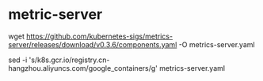 # metric-server
wget https://github.com/kubernetes-sigs/metrics-server/releases/download/v0.3.6/components.yaml -O metrics-server.yaml

sed -i 's/k8s.gcr.io/registry.cn-hangzhou.aliyuncs.com\/google_containers/g' metrics-server.yaml